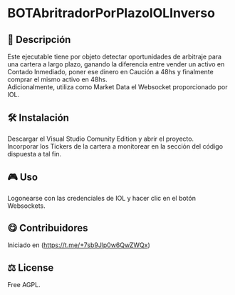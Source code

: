 # BOTAbritradorPorPlazoIOLInverso

## 📄 Descripción
Este ejecutable tiene por objeto detectar oportunidades de arbitraje para una cartera a largo plazo,
ganando la diferencia entre vender un activo en Contado Inmediado, poner ese dinero en Caución a 48hs y
finalmente comprar el mismo activo en 48hs.  
Adicionalmente, utiliza como Market Data el Websocket proporcionado por IOL.

## 🛠 Instalación
Descargar el Visual Studio Comunity Edition y abrir el proyecto.  
Incorporar los Tickers de la cartera a monitorear en la sección del código dispuesta a tal fin.

## 🎮 Uso 
Logonearse con las credenciales de IOL y hacer clic en el botón Websockets.

## 😋 Contribuidores
Iniciado en (https://t.me/+7sb9Jlp0w6QwZWQx)


## ⚖️ License
Free AGPL.
